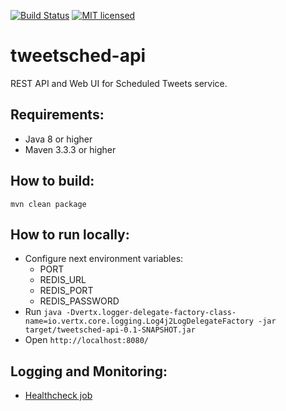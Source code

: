 [![Build Status](https://travis-ci.org/Tweetsched/tweetsched-api.svg?branch=master)](https://travis-ci.org/Tweetsched/tweetsched-api)
[![MIT licensed](https://img.shields.io/badge/license-MIT-blue.svg)](./LICENSE)

# tweetsched-api

REST API and Web UI for Scheduled Tweets service.

## Requirements:
 - Java 8 or higher
 - Maven 3.3.3 or higher

## How to build:
`mvn clean package`

## How to run locally:
- Configure next environment variables:
  - PORT
  - REDIS_URL
  - REDIS_PORT
  - REDIS_PASSWORD
- Run `java -Dvertx.logger-delegate-factory-class-name=io.vertx.core.logging.Log4j2LogDelegateFactory -jar target/tweetsched-api-0.1-SNAPSHOT.jar`
- Open `http://localhost:8080/`

## Logging and Monitoring:
- [Healthcheck job](https://cron-job.org/en/members/jobs/details/?jobid=1255160)
